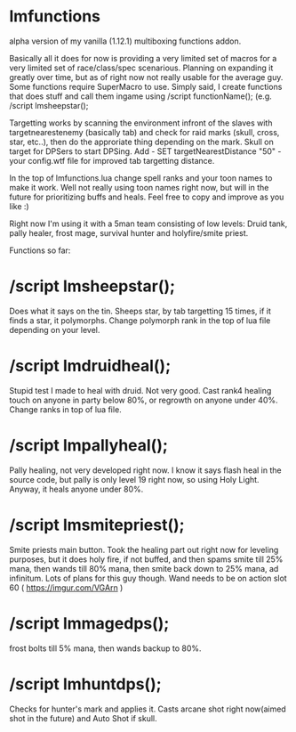 # lmfunctions
alpha version of my vanilla (1.12.1) multiboxing functions addon.

Basically all it does for now is providing a very limited set of macros for a very limited set of race/class/spec scenarious.
Planning on expanding it greatly over time, but as of right now not really usable for the average guy. Some functions require SuperMacro to use. Simply said, I create functions that does stuff and call them ingame using /script functionName(); (e.g. /script lmsheepstar();

Targetting works by scanning the environment infront of the slaves with targetnearestenemy (basically tab) and check for raid marks (skull, cross, star, etc..), then do the approriate thing depending on the mark. Skull on target for DPSers to start DPSing. Add - SET targetNearestDistance "50" - your config.wtf file for improved tab targetting distance.

In the top of lmfunctions.lua change spell ranks and your toon names to make it work. Well not really using toon names right now, but will in the future for prioritizing buffs and heals. Feel free to copy and improve as you like :)

Right now I'm using it with a 5man team consisting of low levels: Druid tank, pally healer, frost mage, survival hunter and holyfire/smite priest.

Functions so far:

# /script lmsheepstar();
Does what it says on the tin. Sheeps star, by tab targetting 15 times, if it finds a star, it polymorphs. Change polymorph rank in the top of lua file depending on your level.

# /script lmdruidheal();
Stupid test I made to heal with druid. Not very good. Cast rank4 healing touch on anyone in party below 80%, or regrowth on anyone under 40%. Change ranks in top of lua file.

# /script lmpallyheal();
Pally healing, not very developed right now. I know it says flash heal in the source code, but pally is only level 19 right now, so using Holy Light. Anyway, it heals anyone under 80%.

# /script lmsmitepriest();
Smite priests main button. Took the healing part out right now for leveling purposes, but it does holy fire, if not buffed, and then spams smite till 25% mana, then wands till 80% mana, then smite back down to 25% mana, ad infinitum. Lots of plans for this guy though. Wand needs to be on action slot 60 ( https://imgur.com/VGArn )

# /script lmmagedps();
frost bolts till 5% mana, then wands backup to 80%.

# /script lmhuntdps();
Checks for hunter's mark and applies it. Casts arcane shot right now(aimed shot in the future) and Auto Shot if skull. 
